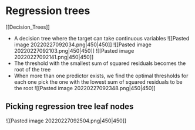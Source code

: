 # Regression trees
[[Decision_Trees]]
- A decision tree where the target can take continuous variables 
![[Pasted image 20220227092034.png|450|450]]
![[Pasted image 20220227092103.png|450|450]]
![[Pasted image 20220227092141.png|450|450]]
- The threshold with the smallest sum of squared residuals becomes the root of the tree
- When more than one predictor exists, we find the optimal thresholds for each one pick the one with the lowest sum of squared residuals to be the root
![[Pasted image 20220227092348.png|450|450]]  
## Picking regression tree leaf nodes
![[Pasted image 20220227092504.png|450|450]]
